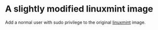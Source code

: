# A slightly modified linuxmint image
Add a normal user with sudo privilege to the original [linuxmint](https://hub.docker.com/r/vcatechnology/base-linux-mint/) image.
